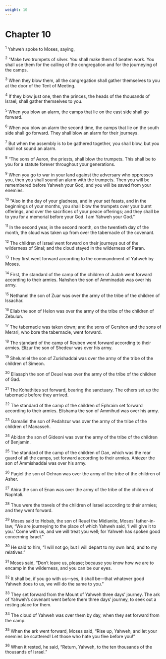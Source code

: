 ```yaml
---
weight: 10
---
```


# Chapter 10

<sup>1</sup> Yahweh spoke to Moses, saying, 

<sup>2</sup> “Make two trumpets of silver. You shall make them of beaten work. You shall use them for the calling of the congregation and for the journeying of the camps. 

<sup>3</sup> When they blow them, all the congregation shall gather themselves to you at the door of the Tent of Meeting. 

<sup>4</sup> If they blow just one, then the princes, the heads of the thousands of Israel, shall gather themselves to you. 

<sup>5</sup> When you blow an alarm, the camps that lie on the east side shall go forward. 

<sup>6</sup> When you blow an alarm the second time, the camps that lie on the south side shall go forward. They shall blow an alarm for their journeys. 

<sup>7</sup> But when the assembly is to be gathered together, you shall blow, but you shall not sound an alarm. 

<sup>8</sup> “The sons of Aaron, the priests, shall blow the trumpets. This shall be to you for a statute forever throughout your generations. 

<sup>9</sup> When you go to war in your land against the adversary who oppresses you, then you shall sound an alarm with the trumpets. Then you will be remembered before Yahweh your God, and you will be saved from your enemies. 

<sup>10</sup> “Also in the day of your gladness, and in your set feasts, and in the beginnings of your months, you shall blow the trumpets over your burnt offerings, and over the sacrifices of your peace offerings; and they shall be to you for a memorial before your God. I am Yahweh your God.” 

<sup>11</sup> In the second year, in the second month, on the twentieth day of the month, the cloud was taken up from over the tabernacle of the covenant. 

<sup>12</sup> The children of Israel went forward on their journeys out of the wilderness of Sinai; and the cloud stayed in the wilderness of Paran. 

<sup>13</sup> They first went forward according to the commandment of Yahweh by Moses. 

<sup>14</sup> First, the standard of the camp of the children of Judah went forward according to their armies. Nahshon the son of Amminadab was over his army. 

<sup>15</sup> Nethanel the son of Zuar was over the army of the tribe of the children of Issachar. 

<sup>16</sup> Eliab the son of Helon was over the army of the tribe of the children of Zebulun. 

<sup>17</sup> The tabernacle was taken down; and the sons of Gershon and the sons of Merari, who bore the tabernacle, went forward. 

<sup>18</sup> The standard of the camp of Reuben went forward according to their armies. Elizur the son of Shedeur was over his army. 

<sup>19</sup> Shelumiel the son of Zurishaddai was over the army of the tribe of the children of Simeon. 

<sup>20</sup> Eliasaph the son of Deuel was over the army of the tribe of the children of Gad. 

<sup>21</sup> The Kohathites set forward, bearing the sanctuary. The others set up the tabernacle before they arrived. 

<sup>22</sup> The standard of the camp of the children of Ephraim set forward according to their armies. Elishama the son of Ammihud was over his army. 

<sup>23</sup> Gamaliel the son of Pedahzur was over the army of the tribe of the children of Manasseh. 

<sup>24</sup> Abidan the son of Gideoni was over the army of the tribe of the children of Benjamin. 

<sup>25</sup> The standard of the camp of the children of Dan, which was the rear guard of all the camps, set forward according to their armies. Ahiezer the son of Ammishaddai was over his army. 

<sup>26</sup> Pagiel the son of Ochran was over the army of the tribe of the children of Asher. 

<sup>27</sup> Ahira the son of Enan was over the army of the tribe of the children of Naphtali. 

<sup>28</sup> Thus were the travels of the children of Israel according to their armies; and they went forward. 

<sup>29</sup> Moses said to Hobab, the son of Reuel the Midianite, Moses’ father-in-law, “We are journeying to the place of which Yahweh said, ‘I will give it to you.’ Come with us, and we will treat you well; for Yahweh has spoken good concerning Israel.” 

<sup>30</sup> He said to him, “I will not go; but I will depart to my own land, and to my relatives.” 

<sup>31</sup> Moses said, “Don’t leave us, please; because you know how we are to encamp in the wilderness, and you can be our eyes. 

<sup>32</sup> It shall be, if you go with us—yes, it shall be—that whatever good Yahweh does to us, we will do the same to you.” 

<sup>33</sup> They set forward from the Mount of Yahweh three days’ journey. The ark of Yahweh’s covenant went before them three days’ journey, to seek out a resting place for them. 

<sup>34</sup> The cloud of Yahweh was over them by day, when they set forward from the camp. 

<sup>35</sup> When the ark went forward, Moses said, “Rise up, Yahweh, and let your enemies be scattered! Let those who hate you flee before you!” 

<sup>36</sup> When it rested, he said, “Return, Yahweh, to the ten thousands of the thousands of Israel.” 


